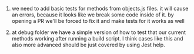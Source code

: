 1. we need to add basic tests for methods from objects.js files.
   it will cause an errors, because it looks like we break some code inside of it.
   by opening a PR we'll be forced to fix it and make tests for it works as well

2. at debug folder we have a simple version of how to test that our current methods working after running a build script. I think cases like this and also more advanced should be just covered by using Jest help.
